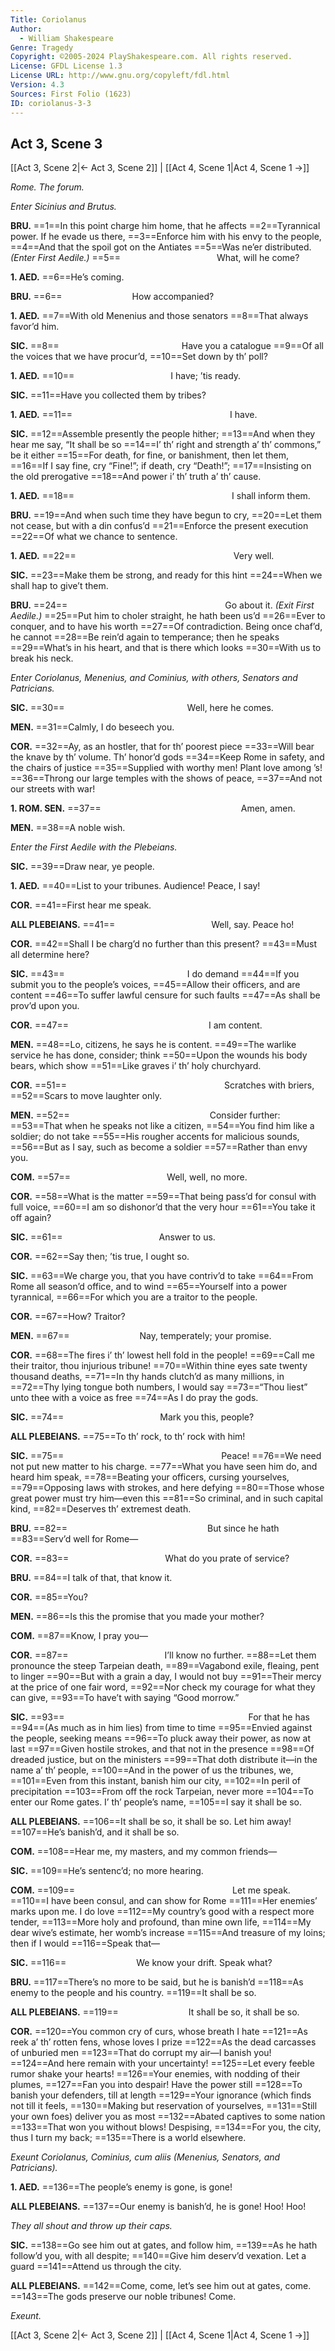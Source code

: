 ```yaml
---
Title: Coriolanus
Author: 
  - William Shakespeare
Genre: Tragedy
Copyright: ©2005-2024 PlayShakespeare.com. All rights reserved.
License: GFDL License 1.3
License URL: http://www.gnu.org/copyleft/fdl.html
Version: 4.3
Sources: First Folio (1623)
ID: coriolanus-3-3
---
```


## Act 3, Scene 3
[[Act 3, Scene 2|← Act 3, Scene 2]] | [[Act 4, Scene 1|Act 4, Scene 1 →]]

*Rome. The forum.*

*Enter Sicinius and Brutus.*

**BRU.**
==1==In this point charge him home, that he affects
==2==Tyrannical power. If he evade us there,
==3==Enforce him with his envy to the people,
==4==And that the spoil got on the Antiates
==5==Was ne’er distributed.
*(Enter First Aedile.)*
==5==           What, will he come?

**1. AED.**
==6==He’s coming.

**BRU.**
==6==        How accompanied?

**1. AED.**
==7==With old Menenius and those senators
==8==That always favor’d him.

**SIC.**
==8==              Have you a catalogue
==9==Of all the voices that we have procur’d,
==10==Set down by th’ poll?

**1. AED.**
==10==           I have; ’tis ready.

**SIC.**
==11==Have you collected them by tribes?

**1. AED.**
==11==                  I have.

**SIC.**
==12==Assemble presently the people hither;
==13==And when they hear me say, “It shall be so
==14==I’ th’ right and strength a’ th’ commons,” be it either
==15==For death, for fine, or banishment, then let them,
==16==If I say fine, cry “Fine!”; if death, cry “Death!”;
==17==Insisting on the old prerogative
==18==And power i’ th’ truth a’ th’ cause.

**1. AED.**
==18==                  I shall inform them.

**BRU.**
==19==And when such time they have begun to cry,
==20==Let them not cease, but with a din confus’d
==21==Enforce the present execution
==22==Of what we chance to sentence.

**1. AED.**
==22==                  Very well.

**SIC.**
==23==Make them be strong, and ready for this hint
==24==When we shall hap to give’t them.

**BRU.**
==24==                  Go about it.
*(Exit First Aedile.)*
==25==Put him to choler straight, he hath been us’d
==26==Ever to conquer, and to have his worth
==27==Of contradiction. Being once chaf’d, he cannot
==28==Be rein’d again to temperance; then he speaks
==29==What’s in his heart, and that is there which looks
==30==With us to break his neck.

*Enter Coriolanus, Menenius, and Cominius, with others, Senators and Patricians.*

**SIC.**
==30==              Well, here he comes.

**MEN.**
==31==Calmly, I do beseech you.

**COR.**
==32==Ay, as an hostler, that for th’ poorest piece
==33==Will bear the knave by th’ volume. Th’ honor’d gods
==34==Keep Rome in safety, and the chairs of justice
==35==Supplied with worthy men! Plant love among ’s!
==36==Throng our large temples with the shows of peace,
==37==And not our streets with war!

**1. ROM. SEN.**
==37==                Amen, amen.

**MEN.**
==38==A noble wish.

*Enter the First Aedile with the Plebeians.*

**SIC.**
==39==Draw near, ye people.

**1. AED.**
==40==List to your tribunes. Audience! Peace, I say!

**COR.**
==41==First hear me speak.

**ALL PLEBEIANS.**
==41==           Well, say. Peace ho!

**COR.**
==42==Shall I be charg’d no further than this present?
==43==Must all determine here?

**SIC.**
==43==              I do demand
==44==If you submit you to the people’s voices,
==45==Allow their officers, and are content
==46==To suffer lawful censure for such faults
==47==As shall be prov’d upon you.

**COR.**
==47==                I am content.

**MEN.**
==48==Lo, citizens, he says he is content.
==49==The warlike service he has done, consider; think
==50==Upon the wounds his body bears, which show
==51==Like graves i’ th’ holy churchyard.

**COR.**
==51==                  Scratches with briers,
==52==Scars to move laughter only.

**MEN.**
==52==                Consider further:
==53==That when he speaks not like a citizen,
==54==You find him like a soldier; do not take
==55==His rougher accents for malicious sounds,
==56==But as I say, such as become a soldier
==57==Rather than envy you.

**COM.**
==57==           Well, well, no more.

**COR.**
==58==What is the matter
==59==That being pass’d for consul with full voice,
==60==I am so dishonor’d that the very hour
==61==You take it off again?

**SIC.**
==61==           Answer to us.

**COR.**
==62==Say then; ’tis true, I ought so.

**SIC.**
==63==We charge you, that you have contriv’d to take
==64==From Rome all season’d office, and to wind
==65==Yourself into a power tyrannical,
==66==For which you are a traitor to the people.

**COR.**
==67==How? Traitor?

**MEN.**
==67==        Nay, temperately; your promise.

**COR.**
==68==The fires i’ th’ lowest hell fold in the people!
==69==Call me their traitor, thou injurious tribune!
==70==Within thine eyes sate twenty thousand deaths,
==71==In thy hands clutch’d as many millions, in
==72==Thy lying tongue both numbers, I would say
==73==“Thou liest” unto thee with a voice as free
==74==As I do pray the gods.

**SIC.**
==74==           Mark you this, people?

**ALL PLEBEIANS.**
==75==To th’ rock, to th’ rock with him!

**SIC.**
==75==                  Peace!
==76==We need not put new matter to his charge.
==77==What you have seen him do, and heard him speak,
==78==Beating your officers, cursing yourselves,
==79==Opposing laws with strokes, and here defying
==80==Those whose great power must try him—even this
==81==So criminal, and in such capital kind,
==82==Deserves th’ extremest death.

**BRU.**
==82==                But since he hath
==83==Serv’d well for Rome⁠—

**COR.**
==83==           What do you prate of service?

**BRU.**
==84==I talk of that, that know it.

**COR.**
==85==You?

**MEN.**
==86==Is this the promise that you made your mother?

**COM.**
==87==Know, I pray you⁠—

**COR.**
==87==           I’ll know no further.
==88==Let them pronounce the steep Tarpeian death,
==89==Vagabond exile, fleaing, pent to linger
==90==But with a grain a day, I would not buy
==91==Their mercy at the price of one fair word,
==92==Nor check my courage for what they can give,
==93==To have’t with saying “Good morrow.”

**SIC.**
==93==                     For that he has
==94==(As much as in him lies) from time to time
==95==Envied against the people, seeking means
==96==To pluck away their power, as now at last
==97==Given hostile strokes, and that not in the presence
==98==Of dreaded justice, but on the ministers
==99==That doth distribute it—in the name a’ th’ people,
==100==And in the power of us the tribunes, we,
==101==Even from this instant, banish him our city,
==102==In peril of precipitation
==103==From off the rock Tarpeian, never more
==104==To enter our Rome gates. I’ th’ people’s name,
==105==I say it shall be so.

**ALL PLEBEIANS.**
==106==It shall be so, it shall be so. Let him away!
==107==He’s banish’d, and it shall be so.

**COM.**
==108==Hear me, my masters, and my common friends⁠—

**SIC.**
==109==He’s sentenc’d; no more hearing.

**COM.**
==109==                  Let me speak.
==110==I have been consul, and can show for Rome
==111==Her enemies’ marks upon me. I do love
==112==My country’s good with a respect more tender,
==113==More holy and profound, than mine own life,
==114==My dear wive’s estimate, her womb’s increase
==115==And treasure of my loins; then if I would
==116==Speak that⁠—

**SIC.**
==116==        We know your drift. Speak what?

**BRU.**
==117==There’s no more to be said, but he is banish’d
==118==As enemy to the people and his country.
==119==It shall be so.

**ALL PLEBEIANS.**
==119==        It shall be so, it shall be so.

**COR.**
==120==You common cry of curs, whose breath I hate
==121==As reek a’ th’ rotten fens, whose loves I prize
==122==As the dead carcasses of unburied men
==123==That do corrupt my air—I banish you!
==124==And here remain with your uncertainty!
==125==Let every feeble rumor shake your hearts!
==126==Your enemies, with nodding of their plumes,
==127==Fan you into despair! Have the power still
==128==To banish your defenders, till at length
==129==Your ignorance (which finds not till it feels,
==130==Making but reservation of yourselves,
==131==Still your own foes) deliver you as most
==132==Abated captives to some nation
==133==That won you without blows! Despising,
==134==For you, the city, thus I turn my back;
==135==There is a world elsewhere.

*Exeunt Coriolanus, Cominius, cum aliis (Menenius, Senators, and Patricians).*

**1. AED.**
==136==The people’s enemy is gone, is gone!

**ALL PLEBEIANS.**
==137==Our enemy is banish’d, he is gone! Hoo! Hoo!

*They all shout and throw up their caps.*

**SIC.**
==138==Go see him out at gates, and follow him,
==139==As he hath follow’d you, with all despite;
==140==Give him deserv’d vexation. Let a guard
==141==Attend us through the city.

**ALL PLEBEIANS.**
==142==Come, come, let’s see him out at gates, come.
==143==The gods preserve our noble tribunes! Come.

*Exeunt.*

[[Act 3, Scene 2|← Act 3, Scene 2]] | [[Act 4, Scene 1|Act 4, Scene 1 →]]